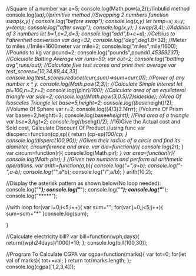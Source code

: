 //Square of a number
var a=5;
console.log(Math.pow(a,2));//inbulid method
console.log(a*a);//primitive method
//Swapping 2 numbers
function swap(x,y)
{
    console.log("before swap");
    console.log(x,y)
    let temp=x;
    x=y;
    y=temp;
    console.log("after swap");
    console.log(x,y);
}
swap(3,4);
//Addition of 3 numbers
let b=1,c=2,d=3;
console.log("add",b+c+d);
//Celsius to Fahrenheit conversion
var deg=32;
console.log("deg",deg*1.8+32);
//Meter to miles
//1mile=1600meter
var mile=2;
console.log("miles",mile/1600);
//Pounds to kg
var pound=2;
console.log("pounds",pound*0.45359237);
//Calculate Batting Average
var runs=50;
var out=2;
console.log("batting avg",runs/out);
//Calculate five test scores and print their average
var test_scores=[10,34,89,44,33]
console.log(test_scores.reduce((curr,sum)=>sum+curr,0));
//Power of any number x ^ y.
console.log(Math.pow(2,3));
//Calculate Simple Interest
let pi=100,n=2,r=2;
console.log((pi*n*r)/100);
//Calculate area of an equilateral triangle
var side=2;
console.log((Math.pow(3,0.5)/2)*side*side);
//Area Of Isosceles Triangle
let base=5,height=2;
console.log((base*height)/2);
//Volume Of Sphere
var r=2;
console.log((4/3)*3.14*r*r*r);
//Volume Of Prism
var basee=2,heightt=3;
console.log(basee*heightt);
//Find area of a triangle
var bse=3,hgt=2;
console.log((bse*hgt)/2);
//16)Give the Actual cost and Sold cost, Calculate Discount Of Product
//using func
var discperc=function(cp,sp){
    return (cp-sp)*100/cp;
}
console.log(disperc(100,90));
//Given their radius of a circle and find its diameter, circumference and area.
var dia=function(r){
    console.log(2*r);
}
var circum=function(r){
    console.log(Math.pi*r);
}
var area=function(r){
    console.log(Math.pi*r*r);
}
//Given two numbers and perform all arithmetic operations.
var arith=function(a,b){
    console.log("+",a+b);
    console.log("-",a-b);
    console.log("*",a*b);
    console.log("/",a/b);
}
arith(10,2);

//Display the asterisk pattern as shown below(No loop needed):
console.log("*****");
console.log("*****");
console.log("*****");
console.log("*****");
console.log("*****");

//with loop
for(var i=0;i<5;i++){
    var sum="";
  for(var j=0;j<5;j++){
    sum=sum+"*"
}console.log(sum);

}

//Calculate electricity bill?
var bill=function(wph,days){
    return((wph*24*days)/1000)*10;
};
console.log(bill(100,30));

//Program To Calculate CGPA
var cgpa=function(marks){
    var tot=0;
    for(let val of marks){
        tot+=val;
    }
    return tot/marks.length;
};
console.log(cgpa([1,2,3,4]));
